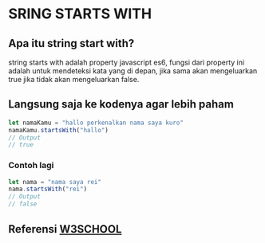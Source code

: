 # SRING STARTS WITH
## Apa itu string start with?
string starts with adalah property javascript es6, fungsi dari property ini adalah untuk mendeteksi kata yang di depan, jika sama akan mengeluarkan true jika tidak akan mengeluarkan false.

## Langsung saja ke kodenya agar lebih paham
```js
let namaKamu = "hallo perkenalkan nama saya kuro"
namaKamu.startsWith("hallo")
// Output 
// true
```
### Contoh lagi
```js
let nama = "nama saya rei"
nama.startsWith("rei")
// Output 
// false
```
## Referensi [W3SCHOOL](https://www.w3schools.com/js/js_es6.asp#mark_startswith)